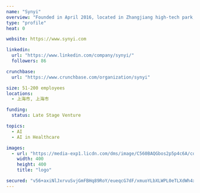 ```yaml
---
name: "Synyi"
overview: "Founded in April 2016, located in Zhangjiang high-tech park, Shanghai, Synyi AI is the leading medical artificial intelligence company focusing on medical data governance, mining and application. Our mission is to accelerate the establishment of futuristic learning healthcare system based on data-driven artificial intelligence to build up applications for medical management, patient service, clinical research, and so.  In 2016, Synyi AI received nearly ten million RMB angel investment from ZhenFund. In 2017, Synyi AI received fifty-five million RMB series  A fund from Sequoia Capital , and China Electronic Health Fund. Our team consisted of multi discipline talents from the fields of artificial intelligence and clinical medicine from top institutions and enterprises world-wide. Our products have been subscribed by multiple medical centers in china."
type: "profile"
heat: 0

website: https://www.synyi.com

linkedin:
  url: "https://www.linkedin.com/company/synyi/"
  followers: 86

crunchbase:
  url: "https://www.crunchbase.com/organization/synyi"

size: 51-200 employees
locations:
  - 上海市, 上海市

funding:
  status: Late Stage Venture

topics:
  - AI
  - AI in Healthcare

images:
  - url: "https://media-exp1.licdn.com/dms/image/C560BAQGbos2p5p4c6A/company-logo_200_200/0?e=1594857600&v=beta&t=d5iabLL_hzIMkoXeAHu3KHKpr7XZczVYMl739NzOXeE"
    width: 400
    height: 400
    title: "logo"

secured: "v56+axiNlJxrvuSvjGmFBHq89RoY/eueqcG7dF/xmuoYLbXLWPL0eTLXdWh4xJKt+Grd9rG7Q9ulbqd+ntXz+Tq8nDRfhzPON8YaCG6j4SERKQ8FmNQjpeWUhUqUXlGmhhoWJtWqjzV+c8s4lEMqZoscsg9hFAxlDUlKHDadw7r2iErr99klHT0KrhGwR1o3Fn6yd1Cvjw8RHQwi0N+dLKC1H5JneRimoy6FysjizC3f6k2uCZk8HmUZjGRTu+de2TkiBybxdc/oEPU9mij2bS0pLihujK645o10il2BRTrjFLF0hv4dX0uqxWVbxl06Cg4bwyG/P5s8DOr2b+MHiw==;ekCJW7hjDUEFyRwO1iDt8Q=="
---
```


